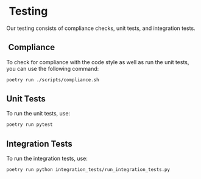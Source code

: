 #  Testing

Our testing consists of compliance checks, unit tests, and integration tests.

##  Compliance

To check for compliance with the code style as well as run the unit tests, you can use the following command:

```bash
poetry run ./scripts/compliance.sh
```

## Unit Tests

To run the unit tests, use:

```bash
poetry run pytest
```

## Integration Tests

To run the integration tests, use:

```bash
poetry run python integration_tests/run_integration_tests.py
```
